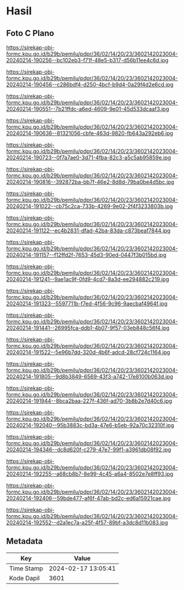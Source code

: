 # Hasil

## Foto C Plano

https://sirekap-obj-formc.kpu.go.id/b29b/pemilu/pdpr/36/02/14/20/23/3602142023004-20240214-190256--bc102eb3-f71f-48e5-b317-d56b11ee4c6d.jpg

https://sirekap-obj-formc.kpu.go.id/b29b/pemilu/pdpr/36/02/14/20/23/3602142023004-20240214-190456--c286bdf4-d250-4bcf-b9d4-0a29f4d2e6cd.jpg

https://sirekap-obj-formc.kpu.go.id/b29b/pemilu/pdpr/36/02/14/20/23/3602142023004-20240214-190551--7b21ffdc-a6ed-4609-9e01-45d533dcaaf3.jpg

https://sirekap-obj-formc.kpu.go.id/b29b/pemilu/pdpr/36/02/14/20/23/3602142023004-20240214-190636--81321056-cbfe-463d-9820-fb643a292eb6.jpg

https://sirekap-obj-formc.kpu.go.id/b29b/pemilu/pdpr/36/02/14/20/23/3602142023004-20240214-190723--0f7a7ae0-3d71-4fba-82c3-a5c5ab95859e.jpg

https://sirekap-obj-formc.kpu.go.id/b29b/pemilu/pdpr/36/02/14/20/23/3602142023004-20240214-190816--392872ba-bb7f-46e2-8d8d-79ba0be4d5bc.jpg

https://sirekap-obj-formc.kpu.go.id/b29b/pemilu/pdpr/36/02/14/20/23/3602142023004-20240214-191022--cb75c2ca-733b-4269-9e02-2f4f3233803b.jpg

https://sirekap-obj-formc.kpu.go.id/b29b/pemilu/pdpr/36/02/14/20/23/3602142023004-20240214-191122--ec4b2831-dfad-42ba-83da-c873beaf7844.jpg

https://sirekap-obj-formc.kpu.go.id/b29b/pemilu/pdpr/36/02/14/20/23/3602142023004-20240214-191157--f12ffd2f-7653-45d3-90ed-0447f3b015bd.jpg

https://sirekap-obj-formc.kpu.go.id/b29b/pemilu/pdpr/36/02/14/20/23/3602142023004-20240214-191241--9ae1ac9f-0fd9-4cd7-8a3d-ee294882c219.jpg

https://sirekap-obj-formc.kpu.go.id/b29b/pemilu/pdpr/36/02/14/20/23/3602142023004-20240214-191323--5597711b-f7ed-4f56-9c96-9aecbaf4964f.jpg

https://sirekap-obj-formc.kpu.go.id/b29b/pemilu/pdpr/36/02/14/20/23/3602142023004-20240214-191441--26995fca-ddb1-4b07-9f57-03eb848c56f4.jpg

https://sirekap-obj-formc.kpu.go.id/b29b/pemilu/pdpr/36/02/14/20/23/3602142023004-20240214-191522--5e96b7dd-320d-4b6f-adcd-28cf724c1164.jpg

https://sirekap-obj-formc.kpu.go.id/b29b/pemilu/pdpr/36/02/14/20/23/3602142023004-20240214-191805--9d8b3849-6569-43f3-a742-17e8100b063d.jpg

https://sirekap-obj-formc.kpu.go.id/b29b/pemilu/pdpr/36/02/14/20/23/3602142023004-20240214-191944--8bca2baa-227f-436f-ad70-3b8b2e7d40c6.jpg

https://sirekap-obj-formc.kpu.go.id/b29b/pemilu/pdpr/36/02/14/20/23/3602142023004-20240214-192040--95b3883c-bd3a-47e6-b5eb-92a70c32310f.jpg

https://sirekap-obj-formc.kpu.go.id/b29b/pemilu/pdpr/36/02/14/20/23/3602142023004-20240214-194346--dc8d620f-c279-47e7-99f1-a3961db08f92.jpg

https://sirekap-obj-formc.kpu.go.id/b29b/pemilu/pdpr/36/02/14/20/23/3602142023004-20240214-192255--a68cb8b7-8e99-4c45-a6a4-8502e7e8ff93.jpg

https://sirekap-obj-formc.kpu.go.id/b29b/pemilu/pdpr/36/02/14/20/23/3602142023004-20240214-192406--59bde477-af6f-47ab-bd2c-ed6a15921cae.jpg

https://sirekap-obj-formc.kpu.go.id/b29b/pemilu/pdpr/36/02/14/20/23/3602142023004-20240214-192552--d2a1ec7a-a25f-4f57-89bf-a3dc8d11b083.jpg


## Metadata

| Key        | Value               |
| ---------- | ------------------- |
| Time Stamp | 2024-02-17 13:05:41 |
| Kode Dapil | 3601                |



